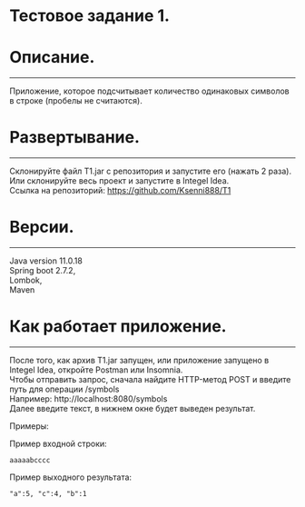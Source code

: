 # Тестовое задание 1.

# Описание.
-----------------------------------------------------------------------------------------
Приложение, которое подсчитывает количество одинаковых символов в строке (пробелы не считаются). 

# Развертывание.
-----------------------------------------------------------------------------------------
Склонируйте файл T1.jar с репозитория и запустите его (нажать 2 раза).    
Или склонируйте весь проект и запустите в Integel Idea.    
Cсылка на репозиторий: https://github.com/Ksenni888/T1

# Версии. 
-----------------------------------------------------------------------------------------
Java version 11.0.18    
Spring boot 2.7.2,    
Lombok,    
Maven

# Как работает приложение.
-----------------------------------------------------------------------------------------
После того, как архив T1.jar запущен, или приложение запущено в Integel Idea, откройте Postman или Insomnia.    
Чтобы отправить запрос, сначала найдите HTTP-метод POST и введите путь для операции /symbols    
Например: http://localhost:8080/symbols     
Далее введите текст, в нижнем окне будет выведен результат.

Примеры: 

Пример входной строки: 
```
aaaaabcccc
```
Пример выходного результата: 
```
"a":5, "c":4, "b":1
```

